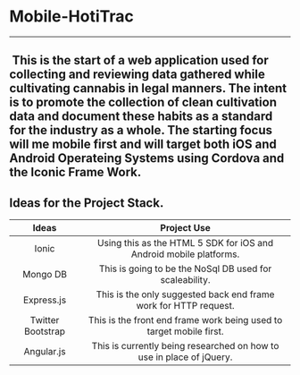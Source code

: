 # Mobile-HotiTrac
---
 This is the start of a web application used for collecting and reviewing data gathered while cultivating cannabis in legal manners. The intent is to promote the collection of clean cultivation data and document these habits as a standard for the industry as a whole. The starting focus will me mobile first and will target both iOS and Android Operateing Systems using Cordova and the Iconic Frame Work. 
---
## Ideas for the Project Stack.

| Ideas | Project Use |
|:-----:|:-----------:|
| Ionic | Using this as the HTML 5 SDK for iOS and Android mobile platforms. |
| Mongo DB | This is going to be the NoSql DB used for scaleability. |
| Express.js | This is the only suggested back end frame work for HTTP request. |
| Twitter Bootstrap | This is the front end frame work being used to target mobile first. |
| Angular.js | This is currently being researched on how to use in place of jQuery.|
